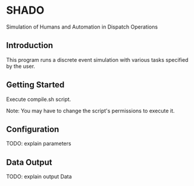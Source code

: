 # SHADO
Simulation of Humans and Automation in Dispatch Operations

## Introduction
This program runs a discrete event simulation with various tasks specified by the user.

## Getting Started
Execute compile.sh script.

Note: You may have to change the script's permissions to execute it.

## Configuration

TODO: explain parameters

## Data Output

TODO: explain output Data
